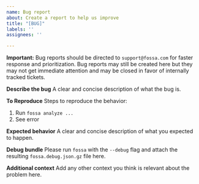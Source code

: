```yaml
---
name: Bug report
about: Create a report to help us improve
title: "[BUG]"
labels: ''
assignees: ''

---
```


**Important:** Bug reports should be directed to `support@fossa.com` for faster response and prioritization. Bug reports may still be created here but they may not get immediate attention and may be closed in favor of internally tracked tickets.

**Describe the bug**
A clear and concise description of what the bug is.

**To Reproduce**
Steps to reproduce the behavior:
1. Run `fossa analyze ...`
2. See error

**Expected behavior**
A clear and concise description of what you expected to happen.

**Debug bundle**
Please run `fossa` with the `--debug` flag and attach the resulting `fossa.debug.json.gz` file here.

**Additional context**
Add any other context you think is relevant about the problem here.
